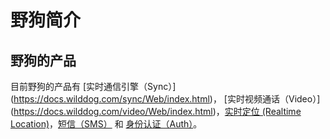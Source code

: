 野狗简介
=======
野狗的产品
--------
  目前野狗的产品有 [实时通信引擎（Sync）] (https://docs.wilddog.com/sync/Web/index.html)， [实时视频通话（Video）] (https://docs.wilddog.com/video/Web/index.html)，[实时定位 (Realtime Location)](https://docs.wilddog.com/location/Web/index.html)，[短信（SMS）](https://docs.wilddog.com/sms/index.html) 和 [身份认证（Auth）](https://docs.wilddog.com/auth/Web/index.html)。